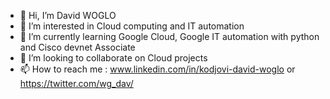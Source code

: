 - 👋 Hi, I’m David WOGLO
- 👀 I’m interested in Cloud computing and IT automation
- 🌱 I’m currently learning Google Cloud, Google IT automation with python and Cisco devnet Associate
- 💞️ I’m looking to collaborate on Cloud projects
- 📫 How to reach me : www.linkedin.com/in/kodjovi-david-woglo or https://twitter.com/wg_dav/

<!---
davWK/davWK is a ✨ special ✨ repository because its `README.md` (this file) appears on your GitHub profile.
You can click the Preview link to take a look at your changes.
--->
